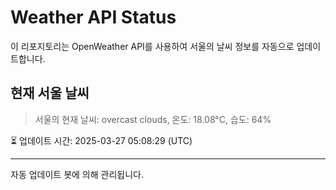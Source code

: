
# Weather API Status

이 리포지토리는 OpenWeather API를 사용하여 서울의 날씨 정보를 자동으로 업데이트합니다.

## 현재 서울 날씨
> 서울의 현재 날씨: overcast clouds, 온도: 18.08°C, 습도: 64%

⏳ 업데이트 시간: 2025-03-27 05:08:29 (UTC)

---
자동 업데이트 봇에 의해 관리됩니다.
